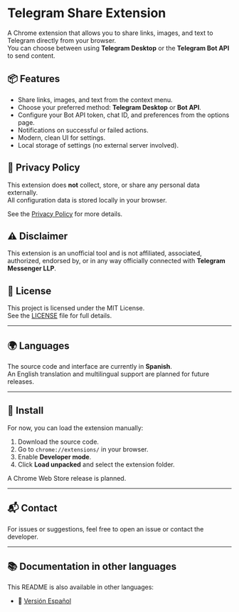 # Telegram Share Extension

A Chrome extension that allows you to share links, images, and text to Telegram directly from your browser.  
You can choose between using **Telegram Desktop** or the **Telegram Bot API** to send content.

## 📦 Features

- Share links, images, and text from the context menu.
- Choose your preferred method: **Telegram Desktop** or **Bot API**.
- Configure your Bot API token, chat ID, and preferences from the options page.
- Notifications on successful or failed actions.
- Modern, clean UI for settings.
- Local storage of settings (no external server involved).

## 📑 Privacy Policy

This extension does **not** collect, store, or share any personal data externally.  
All configuration data is stored locally in your browser.

See the [Privacy Policy](privacy_policy.md) for more details.

## ⚠️ Disclaimer

This extension is an unofficial tool and is not affiliated, associated, authorized, endorsed by, or in any way officially connected with **Telegram Messenger LLP**.

## 📄 License

This project is licensed under the MIT License.  
See the [LICENSE](LICENSE) file for full details.

---

## 🌍 Languages

The source code and interface are currently in **Spanish**.  
An English translation and multilingual support are planned for future releases.

---

## 🚀 Install

For now, you can load the extension manually:

1. Download the source code.
2. Go to `chrome://extensions/` in your browser.
3. Enable **Developer mode**.
4. Click **Load unpacked** and select the extension folder.

A Chrome Web Store release is planned.

---

## 📬 Contact

For issues or suggestions, feel free to open an issue or contact the developer.

---

## 📚 Documentation in other languages

This README is also available in other languages:

- 📖 [Versión Español](README.es.md)